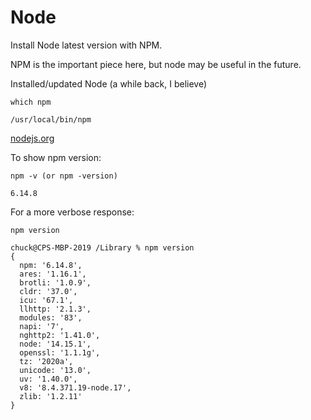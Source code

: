 # Node

Install Node latest version with NPM.  

NPM is the important piece here, but node may be useful in the future.  

Installed/updated Node (a while back, I believe)

```
which npm

/usr/local/bin/npm
```

[nodejs.org](https://nodejs.org/en/)

To show npm version:  
```
npm -v (or npm -version)

6.14.8
```

For a more verbose response:
```
npm version

chuck@CPS-MBP-2019 /Library % npm version
{
  npm: '6.14.8',
  ares: '1.16.1',
  brotli: '1.0.9',
  cldr: '37.0',
  icu: '67.1',
  llhttp: '2.1.3',
  modules: '83',
  napi: '7',
  nghttp2: '1.41.0',
  node: '14.15.1',
  openssl: '1.1.1g',
  tz: '2020a',
  unicode: '13.0',
  uv: '1.40.0',
  v8: '8.4.371.19-node.17',
  zlib: '1.2.11'
}
```